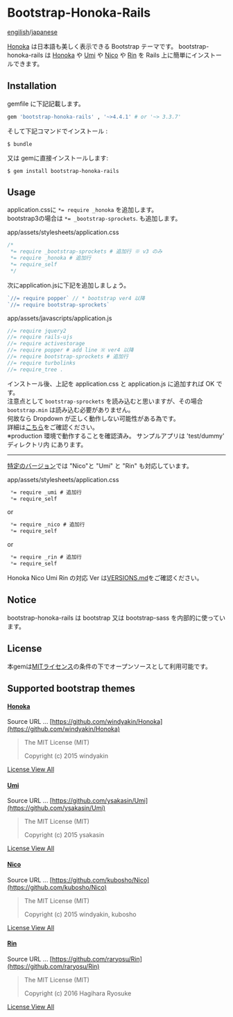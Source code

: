 # Bootstrap-Honoka-Rails

[engilish](README.md)/[japanese](README_ja.md)

[Honoka](https://github.com/windyakin/Honoka) は日本語も美しく表示できる Bootstrap テーマです。
bootstrap-honoka-rails は [Honoka](https://github.com/windyakin/Honoka) や [Umi](https://ysakasin.github.io/Umi/) や [Nico](https://nico.kubosho.com/) や [Rin](https://rinhoshizo.la/) を Rails 上に簡単にインストールできます。

## Installation

gemfile に下記記載します。

```ruby
gem 'bootstrap-honoka-rails' , '~>4.4.1' # or '~> 3.3.7'
```

そして下記コマンドでインストール :

    $ bundle

又は gemに直接インストールします:

    $ gem install bootstrap-honoka-rails

## Usage

application.cssに `*= require _honoka` を追加します。<br> 
bootstrap3の場合は `*= _bootstrap-sprockets`. も追加します。

app/assets/stylesheets/application.css

```css
/*
 *= require _bootstrap-sprockets # 追加行 ※ v3 のみ
 *= require _honoka # 追加行
 *= require_self
 */
```


次にapplication.jsに下記を追加しましょう。 <br>

```js
`//= require popper` // * bootstrap ver4 以降
`//= require bootstrap-sprockets`
```

app/assets/javascripts/application.js

```js
//= require jquery2
//= require rails-ujs
//= require activestorage
//= require popper # add line ※ ver4 以降
//= require bootstrap-sprockets # 追加行
//= require turbolinks
//= require_tree .
```

インストール後、上記を application.css と application.js に追加すれば OK です。<br>
注意点として `bootstrap-sprockets` を読み込むと思いますが、その場合 `bootstrap.min` は読み込む必要がありません。<br>
何故なら Dropdown が正しく動作しない可能性がある為です。 <br>
詳細は[こちら](https://github.com/twbs/bootstrap-sass/issues/714)をご確認ください。<br>
※production 環境で動作することを確認済み。 サンプルアプリは 'test/dummy' ディレクトリ内 にあります。

---

[特定のバージョン](VERSIONS.md)では "Nico"と "Umi" と "Rin" も対応しています。

app/assets/stylesheets/application.css

```css
 *= require _umi # 追加行
 *= require_self
```

or

```css
 *= require _nico # 追加行
 *= require_self
```

or

```css
 *= require _rin # 追加行
 *= require_self
```

Honoka Nico Umi Rin の対応 Ver は[VERSIONS.md](VERSIONS.md)をご確認ください。

## Notice

bootstrap-honoka-rails は bootstrap 又は bootstrap-sass を内部的に使っています。

## License

本gemは[MITライセンス]((https://opensource.org/licenses/MIT))の条件の下でオープンソースとして利用可能です。

## Supported bootstrap themes

#### [Honoka](http://honokak.osaka/)

Source URL ... [https://github.com/windyakin/Honoka](https://github.com/windyakin/Honoka)

> The MIT License (MIT)
>
> Copyright (c) 2015 windyakin

[License View All](https://github.com/windyakin/Honoka/blob/master/LICENSE)

#### [Umi](https://ysakasin.github.io/Umi/)

Source URL ... [https://github.com/ysakasin/Umi](https://github.com/ysakasin/Umi)

> The MIT License (MIT)
>
> Copyright (c) 2015 ysakasin

[License View All](https://github.com/ysakasin/Umi/blob/master/LICENSE)

#### [Nico](https://nico.kubosho.com/)

Source URL ... [https://github.com/kubosho/Nico](https://github.com/kubosho/Nico)

> The MIT License (MIT)
>
> Copyright (c) 2015 windyakin, kubosho

[License View All](https://github.com/kubosho/Nico/blob/master/LICENSE)

#### [Rin](https://rinhoshizo.la/)

Source URL ... [https://github.com/raryosu/Rin](https://github.com/raryosu/Rin)

> The MIT License (MIT)
>
> Copyright (c) 2016 Hagihara Ryosuke

[License View All](https://github.com/raryosu/Rin/blob/master/LICENSE)
